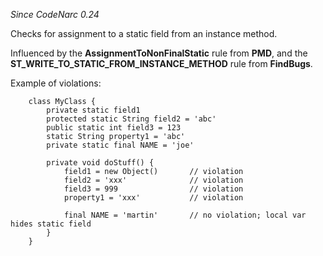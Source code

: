 *Since CodeNarc 0.24*

Checks for assignment to a static field from an instance method.

Influenced by the **AssignmentToNonFinalStatic** rule from **PMD**, and
the **ST_WRITE_TO_STATIC_FROM_INSTANCE_METHOD** rule from **FindBugs**.

Example of violations:

        class MyClass {
            private static field1
            protected static String field2 = 'abc'
            public static int field3 = 123
            static String property1 = 'abc'
            private static final NAME = 'joe'

            private void doStuff() {
                field1 = new Object()       // violation
                field2 = 'xxx'              // violation
                field3 = 999                // violation
                property1 = 'xxx'           // violation

                final NAME = 'martin'       // no violation; local var hides static field
            }
        }
